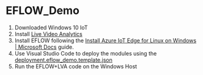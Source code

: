 # EFLOW_Demo

1. Downloaded Windows 10 IoT
2. Install [Live Video Analytics](https://docs.microsoft.com/en-us/azure/media-services/live-video-analytics-edge/get-started-detect-motion-emit-events-quickstart)
3. Install EFLOW following the [Install Azure IoT Edge for Linux on Windows | Microsoft Docs](https://docs.microsoft.com/en-us/azure/iot-edge/how-to-install-iot-edge-on-windows?view=iotedge-2018-06&tabs=windowsadmincenter) guide.
4. Use Visual Studio Code to deploy the modules using the [deployment.eflow_demo.template.json](./deployment.eflow_demo.template.json)
5. Run the EFLOW+LVA code on the Windows Host
